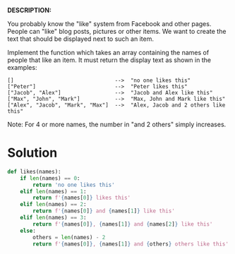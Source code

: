 **DESCRIPTION:**

You probably know the "like" system from Facebook and other pages. People can "like" blog posts, pictures or other items. We want to create the text that should be displayed next to such an item.

Implement the function which takes an array containing the names of people that like an item. It must return the display text as shown in the examples:

```
[]                                -->  "no one likes this"
["Peter"]                         -->  "Peter likes this"
["Jacob", "Alex"]                 -->  "Jacob and Alex like this"
["Max", "John", "Mark"]           -->  "Max, John and Mark like this"
["Alex", "Jacob", "Mark", "Max"]  -->  "Alex, Jacob and 2 others like this"
```

Note: For 4 or more names, the number in "and 2 others" simply increases.

# Solution

```python
def likes(names):
    if len(names) == 0:
        return 'no one likes this'
    elif len(names) == 1:
        return f'{names[0]} likes this'
    elif len(names) == 2:
        return f'{names[0]} and {names[1]} like this'
    elif len(names) == 3:
        return f'{names[0]}, {names[1]} and {names[2]} like this'
    else: 
        others = len(names) - 2
        return f'{names[0]}, {names[1]} and {others} others like this'
```

